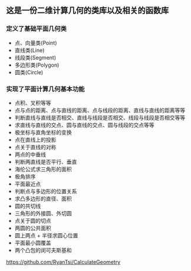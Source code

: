 这是一份二维计算几何的类库以及相关的函数库
--

### 定义了基础平面几何类

- 点、向量类(Point)
- 直线类(Line)
- 线段类(Segment)
- 多边形类(Polygon)
- 圆类(Circle)

### 实现了平面计算几何基本功能

- 点积、叉积等等
- 点与点的距离、点与直线的距离、点与线段的距离、直线与直线的距离等等
- 判断直线与直线是否相交、直线与线段是否相交、线段与线段是否相交等等
- 求直线与直线的交点、圆与直线的交点、圆与线段的交点等等
- 极坐标与直角坐标的变换
- 点在直线上的投影
- 点关于直线的对称
- 两点的中垂线
- 判断两直线是否平行、垂直
- 海伦公式求三角形的面积
- 极角排序
- 平面最近点
- 判断点与多边形的位置关系
- 求凸多边形的直径、面积
- 圆的共切线
- 三角形的外接圆、外切圆
- 点关于圆的切点
- 两圆的公共面积
- 圆上两点 + 半径求圆心位置
- 平面最小圆覆盖
- 两个凸包的闵可夫斯基和

https://github.com/RyanTsi/CalculateGeometry